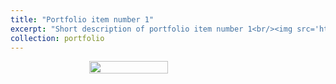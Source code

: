 ```yaml
---
title: "Portfolio item number 1"
excerpt: "Short description of portfolio item number 1<br/><img src='https://a20070348.github.io/Shuolin-Xiao.github.io/images/hiking.JPG'>"
collection: portfolio
---
```


<div style="display: flex; justify-content: center;">
    <img src="https://a20070348.github.io/Shuolin-Xiao.github.io/images/hiking.JPG" width="50%">
</div>

